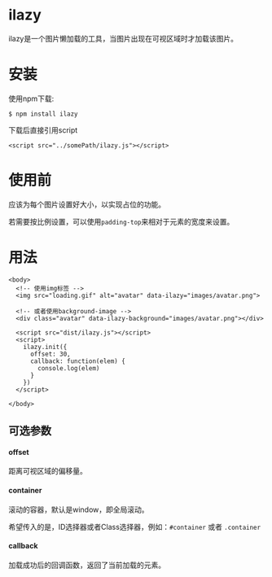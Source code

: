 # ilazy
ilazy是一个图片懒加载的工具，当图片出现在可视区域时才加载该图片。

# 安装

使用npm下载:

```
$ npm install ilazy
```

下载后直接引用script

```
<script src="../somePath/ilazy.js"></script>
```

# 使用前

应该为每个图片设置好大小，以实现占位的功能。

若需要按比例设置，可以使用`padding-top`来相对于元素的宽度来设置。

# 用法
```
<body>
  <!-- 使用img标签 -->
  <img src="loading.gif" alt="avatar" data-ilazy="images/avatar.png">

  <!-- 或者使用background-image -->
  <div class="avatar" data-ilazy-background="images/avatar.png"></div>

  <script src="dist/ilazy.js"></script>
  <script>
    ilazy.init({
      offset: 30,
      callback: function(elem) {
        console.log(elem)
      }
    })
  </script>

</body>
```

## 可选参数

#### offset

距离可视区域的偏移量。

#### container

滚动的容器，默认是window，即全局滚动。

希望传入的是，ID选择器或者Class选择器，例如：`#container` 或者 `.container`

#### callback

加载成功后的回调函数，返回了当前加载的元素。